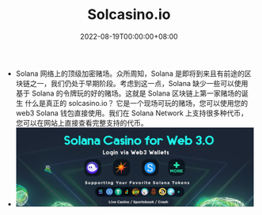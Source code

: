 ﻿---
title: "Solcasino.io"
description: "Solana 网络上的顶级加密赌场。"
date: 2022-08-19T00:00:00+08:00
lastmod: 2022-08-19T00:00:00+08:00
draft: false
authors: ["boogArno"]
featuredImage: "solcasino-io.png"
tags: ["Gambling","Solcasino.io"]
categories: ["nfts"]
nfts: ["Gambling"]
blockchain: "Solana"
website: "https://solcasino.io/"
twitter: "https://twitter.com/solcasinoio"
discord: ""
telegram: ""
github: ""
youtube: ""
twitch: ""
facebook: ""
instagram: ""
reddit: ""
medium: "https://medium.com/@Solcasinoio"
steam: ""
gitbook: ""
googleplay: ""
appstore: ""
status: "Live"
weight: 
lightgallery: true
toc: true
pinned: false
recommend: false
recommend1: false
---

- Solana 网络上的顶级加密赌场。众所周知，Solana 是即将到来且有前途的区块链之一，我们仍处于早期阶段。考虑到这一点，Solana 缺少一些可以使用基于 Solana 的令牌玩的好的赌场。这就是 Solana 区块链上第一家赌场的诞生
什么是真正的 solcasino.io？
它是一个现场可玩的赌场，您可以使用您的 web3 Solana 钱包直接使用。我们在 Solana Network 上支持很多种代币，您可以在网站上直接查看完整支持的代币。
- ![1500x500](1500x500.jpg)